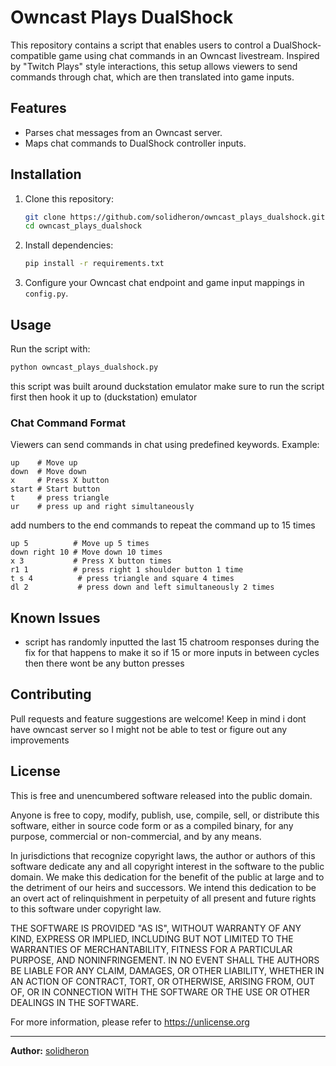 # Owncast Plays DualShock

This repository contains a script that enables users to control a DualShock-compatible game using chat commands in an Owncast livestream. Inspired by "Twitch Plays" style interactions, this setup allows viewers to send commands through chat, which are then translated into game inputs.

## Features

- Parses chat messages from an Owncast server.
- Maps chat commands to DualShock controller inputs.

## Installation

1. Clone this repository:
   ```sh
   git clone https://github.com/solidheron/owncast_plays_dualshock.git
   cd owncast_plays_dualshock
   ```
2. Install dependencies:
   ```sh
   pip install -r requirements.txt
   ```
3. Configure your Owncast chat endpoint and game input mappings in `config.py`.

## Usage

Run the script with:
```sh
python owncast_plays_dualshock.py
```
this script was built around duckstation emulator make sure to run the script first then hook it up to (duckstation) emulator

### Chat Command Format
Viewers can send commands in chat using predefined keywords. Example:
```
up    # Move up
down  # Move down
x     # Press X button
start # Start button
t     # press triangle
ur    # press up and right simultaneously 
```
add numbers to the end commands to repeat the command up to 15 times
```
up 5          # Move up 5 times
down right 10 # Move down 10 times
x 3           # Press X button times
r1 1          # press right 1 shoulder button 1 time
t s 4          # press triangle and square 4 times
dl 2           # press down and left simultaneously 2 times
```


## Known Issues
- script has randomly inputted the last 15 chatroom responses during the fix for that happens to make it so if 15 or more inputs in between cycles then there wont be any button presses

## Contributing
Pull requests and feature suggestions are welcome! Keep in mind i dont have owncast server so I might not be able to test or figure out any improvements

## License
This is free and unencumbered software released into the public domain.

Anyone is free to copy, modify, publish, use, compile, sell, or
distribute this software, either in source code form or as a compiled
binary, for any purpose, commercial or non-commercial, and by any
means.

In jurisdictions that recognize copyright laws, the author or authors
of this software dedicate any and all copyright interest in the
software to the public domain. We make this dedication for the benefit
of the public at large and to the detriment of our heirs and
successors. We intend this dedication to be an overt act of
relinquishment in perpetuity of all present and future rights to this
software under copyright law.

THE SOFTWARE IS PROVIDED "AS IS", WITHOUT WARRANTY OF ANY KIND,
EXPRESS OR IMPLIED, INCLUDING BUT NOT LIMITED TO THE WARRANTIES OF
MERCHANTABILITY, FITNESS FOR A PARTICULAR PURPOSE, AND NONINFRINGEMENT.
IN NO EVENT SHALL THE AUTHORS BE LIABLE FOR ANY CLAIM, DAMAGES, OR
OTHER LIABILITY, WHETHER IN AN ACTION OF CONTRACT, TORT, OR OTHERWISE,
ARISING FROM, OUT OF, OR IN CONNECTION WITH THE SOFTWARE OR THE USE OR
OTHER DEALINGS IN THE SOFTWARE.

For more information, please refer to https://unlicense.org

---
**Author:** [solidheron](https://github.com/solidheron)

